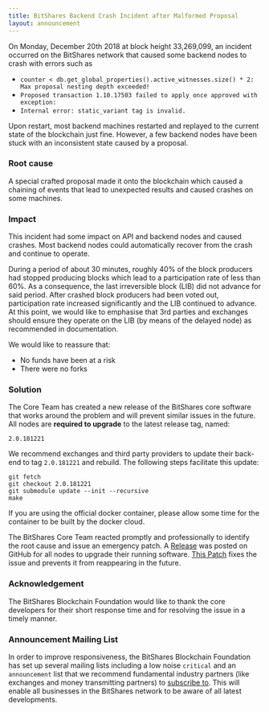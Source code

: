 ```yaml
---
title: BitShares Backend Crash Incident after Malformed Proposal
layout: announcement
---
```


On Monday, December 20th 2018 at block height 33,269,099, an incident occurred on the BitShares network that caused some backend nodes to crash with errors such as

* `counter < db.get_global_properties().active_witnesses.size() * 2: Max proposal nesting depth exceeded!`
* `Proposed transaction 1.10.17503 failed to apply once approved with exception:`
* `Internal error: static_variant tag is invalid.`

Upon restart, most backend machines restarted and replayed to the current state of the blockchain just fine. However, a few backend nodes have been stuck with an inconsistent state caused by a proposal.

### Root cause
A special crafted proposal made it onto the blockchain which caused a chaining of events that lead to unexpected results and caused crashes on some machines.

### Impact
This incident had some impact on API and backend nodes and caused crashes. Most backend nodes could automatically recover from the crash and continue to operate.

During a period of about 30 minutes, roughly 40% of the block producers had stopped producing blocks which lead to a participation rate of less than 60%. As a consequence, the last irreversible block (LIB) did not advance for said period. After crashed block producers had been voted out, participation rate increased significantly and the LIB continued to advance. At this point, we would like to emphasise that 3rd parties and exchanges should ensure they operate on the LIB (by means of the delayed node) as recommended in documentation.

We would like to reassure that:
* No funds have been at a risk
* There were no forks

### Solution
The Core Team has created a new release of the BitShares core software that works around the problem and will prevent similar issues in the future. All nodes are **required to upgrade** to the latest release tag, named:

    2.0.181221

We recommend exchanges and third party providers to update their back-end to tag `2.0.181221` and rebuild. The following steps facilitate this update:

    git fetch
    git checkout 2.0.181221
    git submodule update --init --recursive
    make

If you are using the official docker container, please allow some time for the container to be built by the docker cloud.

The BitShares Core Team reacted promptly and professionally to identify the root cause and issue an emergency patch. A [Release](https://github.com/bitshares/bitshares-core/releases) was posted on GitHub for all nodes to upgrade their running software. [This Patch](https://github.com/bitshares/bitshares-core/pull/1484/files) fixes the issue and prevents it from reappearing in the future.

### Acknowledgement
The BitShares Blockchain Foundation would like to thank the core developers for their short response time and for resolving the issue in a timely manner.

### Announcement Mailing List
In order to improve responsiveness, the BitShares Blockchain Foundation has set up several mailing lists including a low noise `critical` and an `announcement` list that we recommend fundamental industry partners (like exchanges and money transmitting partners) to [subscribe to](http://lists.bitshares.foundation).
This will enable all businesses in the BitShares network to be aware of all latest developments.
